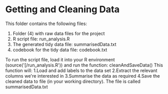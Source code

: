# Getting and Cleaning Data #

This folder contains the following files:
 1. Folder (4) with raw data files for the project
 2. R script file: run_analysis.R
 3. The generated tidy data file: summarisedData.txt
 4. codebook for the tidy data file: codebook.txt

To run the script file, load it into your R environment (source('[<file location>/run_analysis.R')) and run the function: cleanAndSaveData()
This function will:
 1.Load and add labels to the data set
 2.Extract the relevant columns we're interested in
 3.Summarise the data as required
 4.Save the cleaned data to file (in your working directory). The file is called summarisedData.txt
